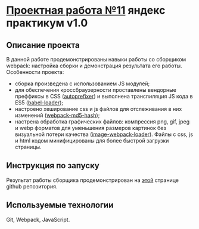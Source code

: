 # [Проектная работа №11](http://yagushevskij.github.io/sprint-11/) яндекс практикум v1.0

## Описание проекта
В данной работе продемонстрированы навыки работы со сборщиком webpack: настройка сборки и демонстрация результата его работы.
Особенности проекта:
- сборка произведена с использованием JS модулей;
- для обеспечения кроссбраузерности проставлены вендорные преффиксы в CSS ([autoprefixer](https://www.npmjs.com/package/autoprefixer)) и выполнена транспиляция JS кода в ES5 ([babel-loader](https://www.npmjs.com/package/babel-loader));
- настроено хеширование css и js файлов для отслеживания в них изменений ([webpack-md5-hash](https://www.npmjs.com/package/webpack-md5-hash));
- настрена обработка графических файлов: компрессия png, gif, jpeg и webp форматов для уменьшения размеров картинок без визуальной потери качества ([image-webpack-loader](https://www.npmjs.com/package/image-webpack-loader)).
Файлы с css, js и html кодом минифицированы для более быстрой загрузки страницы.

## Инструкция по запуску
Результат работы сборщика продемонстрирован на [этой](http://yagushevskij.github.io/sprint-11/) странице github репозитория.

## Используемые технологии
Git, Webpack, JavaScript.